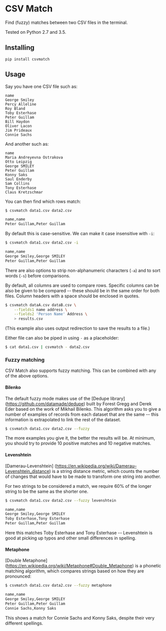 CSV Match
=========

Find (fuzzy) matches between two CSV files in the terminal.

Tested on Python 2.7 and 3.5.


Installing
----------

    pip install csvmatch


Usage
-----

Say you have one CSV file such as:

```
name
George Smiley
Percy Alleline
Roy Bland
Toby Esterhase
Peter Guillam
Bill Haydon
Oliver Lacon
Jim Prideaux
Connie Sachs
```

And another such as:

```
name
Maria Andreyevna Ostrakova
Otto Leipzig
George SMILEY
Peter Guillam
Konny Saks
Saul Enderby
Sam Collins
Tony Esterhase
Claus Kretzschmar
```

You can then find which rows match:

```bash
$ csvmatch data1.csv data2.csv

name,name
Peter Guillam,Peter Guillam
```

By default this is case-sensitive. We can make it case insensitive with `-i`:

```bash
$ csvmatch data1.csv data2.csv -i

name,name
George Smiley,George SMILEY
Peter Guillam,Peter Guillam
```

There are also options to strip non-alphanumeric characters (`-a`) and to sort words (`-s`) before comparisons.

By default, all columns are used to compare rows. Specific columns can be also be given to be compared -- these should be in the same order for both files. Column headers with a space should be enclosed in quotes.

```bash
$ csvmatch dataA.csv dataB.csv \
    --fields1 name address \
    --fields2 'Person Name' Address \
	> results.csv
```

(This example also uses output redirection to save the results to a file.)

Either file can also be piped in using `-` as a placeholder:

```bash
$ cat data1.csv | csvmatch - data2.csv
```

### Fuzzy matching

CSV Match also supports fuzzy matching. This can be combined with any of the above options.

#### Bilenko

The default fuzzy mode makes use of the [Dedupe library] (https://github.com/datamade/dedupe) built by Forest Gregg and Derek Eder based on the work of Mikhail Bilenko. This algorithm asks you to give a number of examples of records from each dataset that are the same -- this information is extrapolated to link the rest of the dataset.

```bash
$ csvmatch data1.csv data2.csv --fuzzy
```

The more examples you give it, the better the results will be. At minimum, you should try to provide 10 positive matches and 10 negative matches.

#### Levenshtein

[Damerau-Levenshtein] (https://en.wikipedia.org/wiki/Damerau–Levenshtein_distance) is a string distance metric, which counts the number of changes that would have to be made to transform one string into another.

For two strings to be considered a match, we require 60% of the longer string to be the same as the shorter one.

```bash
$ csvmatch data1.csv data2.csv --fuzzy levenshtein

name,name
George Smiley,George SMILEY
Toby Esterhase,Tony Esterhase
Peter Guillam,Peter Guillam
```

Here this matches Toby Esterhase and Tony Esterhase -- Levenshtein is good at picking up typos and other small differences in spelling.

#### Metaphone

[Double Metaphone] (https://en.wikipedia.org/wiki/Metaphone#Double_Metaphone) is a phonetic matching algorithm, which compares strings based on how they are pronounced:

```bash
$ csvmatch data1.csv data2.csv --fuzzy metaphone

name,name
George Smiley,George SMILEY
Peter Guillam,Peter Guillam
Connie Sachs,Konny Saks
```

This shows a match for Connie Sachs and Konny Saks, despite their very different spellings.
